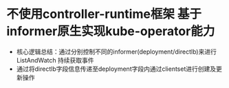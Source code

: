 # 不使用controller-runtime框架 基于informer原生实现kube-operator能力
* 核心逻辑总结：通过分别控制不同的informer(deployment/directlb)来进行ListAndWatch 持续获取事件
* 通过将directlb字段信息传递至deployment字段内通过clientset进行创建及更新操作